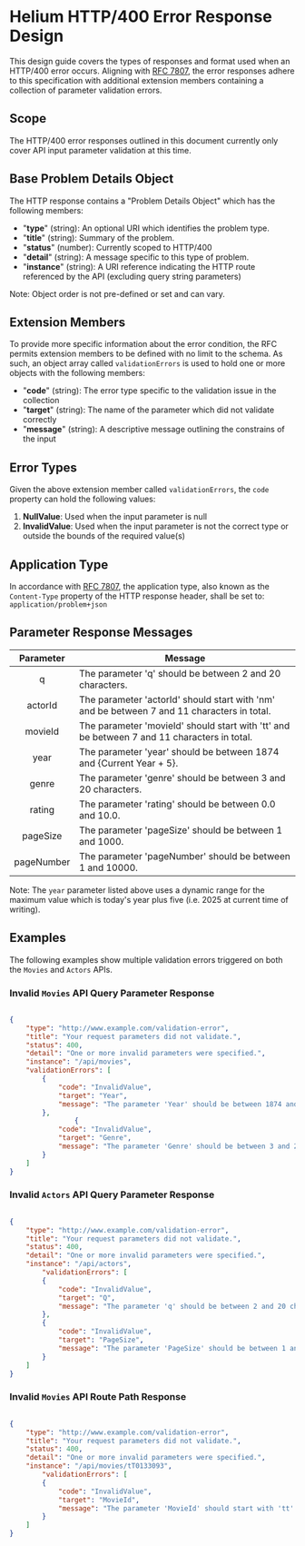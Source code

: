 # Helium HTTP/400 Error Response Design

This design guide covers the types of responses and format used when an HTTP/400 error occurs. Aligning with [RFC 7807](https://tools.ietf.org/html/rfc7807), the error responses adhere to this specification with additional extension members containing a collection of parameter validation errors.

## Scope

The HTTP/400 error responses outlined in this document currently only cover API input parameter validation at this time.

## Base Problem Details Object

The HTTP response contains a "Problem Details Object" which has the following members:

- "**type**" (string): An optional URI which identifies the problem type.
- "**title**" (string): Summary of the problem.
- "**status**" (number): Currently scoped to HTTP/400
- "**detail**" (string): A message specific to this type of problem.
- "**instance**" (string): A URI reference indicating the HTTP route referenced by the API (excluding query string parameters)

Note: Object order is not pre-defined or set and can vary.

## Extension Members

To provide more specific information about the error condition, the RFC permits extension members to be defined with no limit to the schema. As such, an object array called `validationErrors` is used to hold one or more objects with the following members:

- "**code**" (string): The error type specific to the validation issue in the collection
- "**target**" (string): The name of the parameter which did not validate correctly
- "**message**" (string): A descriptive message outlining the constrains of the input

## Error Types

Given the above extension member called `validationErrors`, the `code` property can hold the following values:

1. **NullValue**: Used when the input parameter is null
2. **InvalidValue**: Used when the input parameter is not the correct type or outside the bounds of the required value(s)

## Application Type

In accordance with [RFC 7807](https://tools.ietf.org/html/rfc7807), the application type, also known as the `Content-Type` property of the HTTP response header, shall be set to: `application/problem+json`

## Parameter Response Messages

|   Parameter    |  Message  |
|     :--:       |    --     |
|   q            |   The parameter 'q' should be between 2 and 20 characters. |
|   actorId      |   The parameter 'actorId' should start with 'nm' and be between 7 and 11 characters in total. |
|   movieId      |   The parameter 'movieId' should start with 'tt' and be between 7 and 11 characters in total. |
|   year         |   The parameter 'year' should be between 1874 and {Current Year + 5}. |
|   genre        |   The parameter 'genre' should be between 3 and 20 characters. |
|   rating       |   The parameter 'rating' should be between 0.0 and 10.0. |
|   pageSize     |   The parameter 'pageSize' should be between 1 and 1000. |
|   pageNumber   |   The parameter 'pageNumber' should be between 1 and 10000. |

Note: The `year` parameter listed above uses a dynamic range for the maximum value which is today's year plus five (i.e. 2025 at current time of writing).

## Examples

The following examples show multiple validation errors triggered on both the `Movies` and `Actors` APIs.

### Invalid `Movies` API Query Parameter Response

```json

{
    "type": "http://www.example.com/validation-error",
    "title": "Your request parameters did not validate.",
    "status": 400,
    "detail": "One or more invalid parameters were specified.",
    "instance": "/api/movies",
    "validationErrors": [
        {
            "code": "InvalidValue",
            "target": "Year",
            "message": "The parameter 'Year' should be between 1874 and 2025."
        },
                {
            "code": "InvalidValue",
            "target": "Genre",
            "message": "The parameter 'Genre' should be between 3 and 20 characters."
        }
    ]
}

```

### Invalid `Actors` API Query Parameter Response

```json

{
    "type": "http://www.example.com/validation-error",
    "title": "Your request parameters did not validate.",
    "status": 400,
    "detail": "One or more invalid parameters were specified.",
    "instance": "/api/actors",
        "validationErrors": [
        {
            "code": "InvalidValue",
            "target": "Q",
            "message": "The parameter 'q' should be between 2 and 20 characters."
        },
        {
            "code": "InvalidValue",
            "target": "PageSize",
            "message": "The parameter 'PageSize' should be between 1 and 1000."
        }
    ]
}

```

### Invalid `Movies` API Route Path Response

```json

{
    "type": "http://www.example.com/validation-error",
    "title": "Your request parameters did not validate.",
    "status": 400,
    "detail": "One or more invalid parameters were specified.",
    "instance": "/api/movies/tT0133093",
        "validationErrors": [
        {
            "code": "InvalidValue",
            "target": "MovieId",
            "message": "The parameter 'MovieId' should start with 'tt' and be between 7 and 11 characters in total"
        }
    ]
}

```
